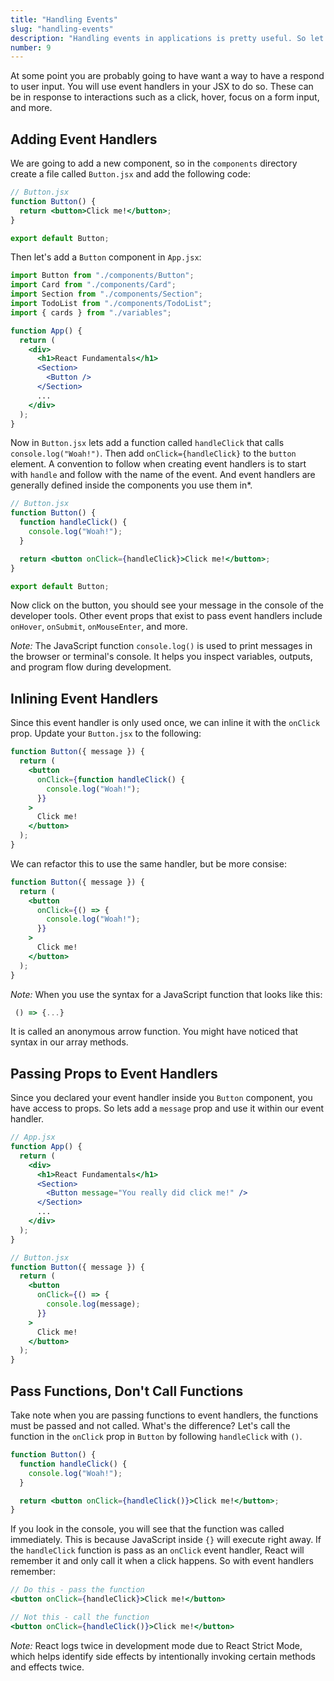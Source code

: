 ```yaml
---
title: "Handling Events"
slug: "handling-events"
description: "Handling events in applications is pretty useful. So let's learn about it."
number: 9
---
```


At some point you are probably going to have want a way to have a respond to user input. You will use event handlers in your JSX to do so. These can be in response to interactions such as a click, hover, focus on a form input, and more.

## Adding Event Handlers

We are going to add a new component, so in the `components` directory create a file called `Button.jsx` and add the following code:

```jsx
// Button.jsx
function Button() {
  return <button>Click me!</button>;
}

export default Button;
```

Then let's add a `Button` component in `App.jsx`:

```jsx
import Button from "./components/Button";
import Card from "./components/Card";
import Section from "./components/Section";
import TodoList from "./components/TodoList";
import { cards } from "./variables";

function App() {
  return (
    <div>
      <h1>React Fundamentals</h1>
      <Section>
        <Button />
      </Section>
      ...
    </div>
  );
}
```

Now in `Button.jsx` lets add a function called `handleClick` that calls `console.log("Woah!")`. Then add `onClick={handleClick}` to the `button` element. A convention to follow when creating event handlers is to start with `handle` and follow with the name of the event. And event handlers are generally defined inside the components you use them in\*.

```jsx
// Button.jsx
function Button() {
  function handleClick() {
    console.log("Woah!");
  }

  return <button onClick={handleClick}>Click me!</button>;
}

export default Button;
```

Now click on the button, you should see your message in the console of the developer tools. Other event props that exist to pass event handlers include `onHover`, `onSubmit`, `onMouseEnter`, and more.

_Note:_ The JavaScript function `console.log()` is used to print messages in the browser or terminal's console. It helps you inspect variables, outputs, and program flow during development.

## Inlining Event Handlers

Since this event handler is only used once, we can inline it with the `onClick` prop. Update your `Button.jsx` to the following:

```jsx
function Button({ message }) {
  return (
    <button
      onClick={function handleClick() {
        console.log("Woah!");
      }}
    >
      Click me!
    </button>
  );
}
```

We can refactor this to use the same handler, but be more consise:

```jsx
function Button({ message }) {
  return (
    <button
      onClick={() => {
        console.log("Woah!");
      }}
    >
      Click me!
    </button>
  );
}
```

_Note:_ When you use the syntax for a JavaScript function that looks like this:

```js
 () => {...}
```

It is called an anonymous arrow function. You might have noticed that syntax in our array methods.

## Passing Props to Event Handlers

Since you declared your event handler inside you `Button` component, you have access to props. So lets add a `message` prop and use it within our event handler.

```jsx
// App.jsx
function App() {
  return (
    <div>
      <h1>React Fundamentals</h1>
      <Section>
        <Button message="You really did click me!" />
      </Section>
      ...
    </div>
  );
}
```

```jsx
// Button.jsx
function Button({ message }) {
  return (
    <button
      onClick={() => {
        console.log(message);
      }}
    >
      Click me!
    </button>
  );
}
```

## Pass Functions, Don't Call Functions

Take note when you are passing functions to event handlers, the functions must be passed and not called. What's the difference? Let's call the function in the `onClick` prop in `Button` by following `handleClick` with `()`.

```jsx
function Button() {
  function handleClick() {
    console.log("Woah!");
  }

  return <button onClick={handleClick()}>Click me!</button>;
}
```

If you look in the console, you will see that the function was called immediately. This is because JavaScript inside `{}` will execute right away. If the `handleClick` function is pass as an `onClick` event handler, React will remember it and only call it when a click happens. So with event handlers remember:

```jsx
// Do this - pass the function
<button onClick={handleClick}>Click me!</button>

// Not this - call the function
<button onClick={handleClick()}>Click me!</button>
```

_Note:_ React logs twice in development mode due to React Strict Mode, which helps identify side effects by intentionally invoking certain methods and effects twice.
